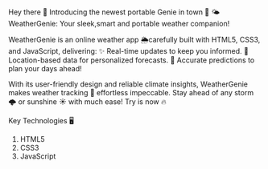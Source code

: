 Hey there 👋
Introducing the newest portable Genie in town 🤭 
🌤️ WeatherGenie:
Your sleek,smart and portable weather companion!

WeatherGenie is an online weather app 🌦️carefully built with HTML5, CSS3, and JavaScript, delivering:
✨ Real-time updates to keep you informed.
📍 Location-based data for personalized forecasts.
📅 Accurate predictions to plan your days ahead!

With its user-friendly design and reliable climate insights, WeatherGenie makes weather tracking 🌈 effortless impeccable. Stay ahead of any storm 🌩️ or sunshine ☀️ with much ease!
Try is now 🔥

Key Technologies 🖥 
1. HTML5
2. CSS3
3. JavaScript 
